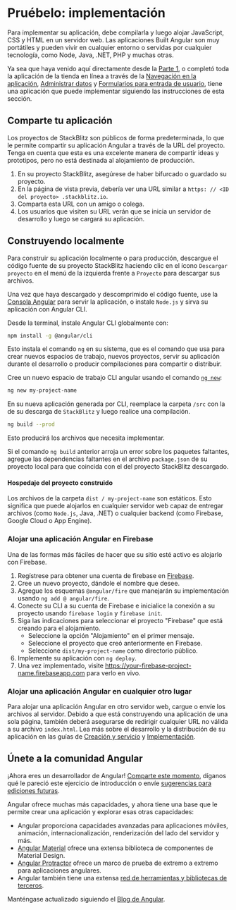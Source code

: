 # Pruébelo: implementación

Para implementar su aplicación, debe compilarla y luego alojar JavaScript, CSS y HTML en un servidor web. Las aplicaciones Built Angular son muy portátiles y pueden vivir en cualquier entorno o servidas por cualquier tecnología, como Node, Java, .NET, PHP y muchas otras.

<div class="alert is-helpful">

Ya sea que haya venido aquí directamente desde la [Parte 1](start "Pruébelo: una aplicación básica"), o completó toda la aplicación de la tienda en línea a través de la [Navegación en la aplicación](start/start-routing  "Pruébelo: en la aplicación navegación "), [Administrar datos](start/start-data "Pruébelo: administrar datos ") y [Formularios para entrada de usuario](start/start-forms "Pruébelo: Formularios para entrada de usuario "), tiene una aplicación que puede implementar siguiendo las instrucciones de esta sección.

</div>

## Comparte tu aplicación

Los proyectos de StackBlitz son públicos de forma predeterminada, lo que le permite compartir su aplicación Angular a través de la URL del proyecto. Tenga en cuenta que esta es una excelente manera de compartir ideas y prototipos, pero no está destinada al alojamiento de producción.

1. En su proyecto StackBlitz, asegúrese de haber bifurcado o guardado su proyecto.
1. En la página de vista previa, debería ver una URL similar a `https: // <ID del proyecto> .stackblitz.io`.
1. Comparta esta URL con un amigo o colega.
1. Los usuarios que visiten su URL verán que se inicia un servidor de desarrollo y luego se cargará su aplicación.

## Construyendo localmente

Para construir su aplicación localmente o para producción, descargue el código fuente de su proyecto StackBlitz haciendo clic en el ícono `Descargar proyecto` en el menú de la izquierda frente a `Proyecto` para descargar sus archivos.

Una vez que haya descargado y descomprimido el código fuente, use la [Consola Angular](https://angularconsole.com "sitio web de la Consola Angular") para servir la aplicación, o instale `Node.js` y sirva su aplicación con Angular CLI.

Desde la terminal, instale Angular CLI globalmente con:

```sh
npm install -g @angular/cli
```

Esto instala el comando `ng` en su sistema, que es el comando que usa para crear nuevos espacios de trabajo, nuevos proyectos, servir su aplicación durante el desarrollo o producir compilaciones para compartir o distribuir.

Cree un nuevo espacio de trabajo CLI angular usando el comando [`ng new`](cli/new "CLI de la nueva referencia de comando"):

```sh
ng new my-project-name
```

En su nueva aplicación generada por CLI, reemplace la carpeta `/src` con la de su descarga de `StackBlitz` y luego realice una compilación.

```sh
ng build --prod
```

Esto producirá los archivos que necesita implementar.

<div class="alert is-helpful">

Si el comando `ng build` anterior arroja un error sobre los paquetes faltantes, agregue las dependencias faltantes en el archivo `package.json` de su proyecto local para que coincida con el del proyecto StackBlitz descargado.

</div>

#### Hospedaje del proyecto construido

Los archivos de la carpeta `dist / my-project-name` son estáticos. Esto significa que puede alojarlos en cualquier servidor web capaz de entregar archivos (como `Node.js`, Java, .NET) o cualquier backend (como Firebase, Google Cloud o App Engine).

### Alojar una aplicación Angular en Firebase

Una de las formas más fáciles de hacer que su sitio esté activo es alojarlo con Firebase.

1. Regístrese para obtener una cuenta de firebase en [Firebase](https://firebase.google.com/ "sitio web de Firebase").
1. Cree un nuevo proyecto, dándole el nombre que desee.
1. Agregue los esquemas `@angular/fire` que manejarán su implementación usando `ng add @ angular/fire`.
1. Conecte su CLI a su cuenta de Firebase e inicialice la conexión a su proyecto usando `firebase login` y `firebase init`.
1. Siga las indicaciones para seleccionar el proyecto "Firebase" que está creando para el alojamiento.
    - Seleccione la opción "Alojamiento" en el primer mensaje.
    - Seleccione el proyecto que creó anteriormente en Firebase.
    - Seleccione `dist/my-project-name` como directorio público.
1. Implemente su aplicación con `ng deploy`.
1. Una vez implementado, visite https://your-firebase-project-name.firebaseapp.com para verlo en vivo.

### Alojar una aplicación Angular en cualquier otro lugar

Para alojar una aplicación Angular en otro servidor web, cargue o envíe los archivos al servidor.
Debido a que está construyendo una aplicación de una sola página, también deberá asegurarse de redirigir cualquier URL no válida a su archivo `index.html`.
Lea más sobre el desarrollo y la distribución de su aplicación en las guías de [Creación y servicio](guide/build "Creación y servicio de aplicaciones angulares") y [Implementación](guide/deployment "Guía de implementación").

## Únete a la comunidad Angular

¡Ahora eres un desarrollador de Angular! [Comparte este momento](https://twitter.com/intent/tweet?url=https://angular.io/start&text=I%20just%20finished%20the%20Angular%20Getting%20Started%20Tutorial "Angular en Twitter" ), díganos qué le pareció este ejercicio de introducción o envíe [sugerencias para ediciones futuras](https://github.com/angular/angular/issues/new/choose "Formulario de nueva edición del repositorio de Angular GitHub").

Angular ofrece muchas más capacidades, y ahora tiene una base que le permite crear una aplicación y explorar esas otras capacidades:

* Angular proporciona capacidades avanzadas para aplicaciones móviles, animación, internacionalización, renderización del lado del servidor y más.
* [Angular Material](https://material.angular.io/ "Sitio web de Angular Material") ofrece una extensa biblioteca de componentes de Material Design.
* [Angular Protractor](https://protractor.angular.io/ "Sitio web de Angular Transport") ofrece un marco de prueba de extremo a extremo para aplicaciones angulares.
* Angular también tiene una extensa [red de herramientas y bibliotecas de terceros](resources "Lista de recursos de Angular").

Manténgase actualizado siguiendo el [Blog de Angular](https://blog.angular.io/ "Blog de Angular").
